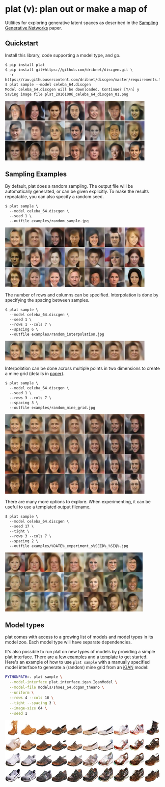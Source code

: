 # plat (v): plan out or make a map of

Utilities for exploring generative latent spaces as described in the
[Sampling Generative Networks](http://arxiv.org/abs/1609.04468) paper.

## Quickstart

Install this library, code supporting a model type, and go.
```
$ pip install plat
$ pip install git+https://github.com/dribnet/discgen.git \
  -r https://raw.githubusercontent.com/dribnet/discgen/master/requirements.txt
$ plat sample --model celeba_64.discgen
Model celeba_64.discgen will be downloaded. Continue? [Y/n] y
Saving image file plat_20161006_celeba_64_discgen_01.png
```
![output image](examples/quickstart.jpg "plat output")

## Sampling Examples

By default, plat does a random sampling. The output file will be automatically
generated, or can be given explicitly. To make the results repeatable,
you can also specify a random seed.

```
$ plat sample \
  --model celeba_64.discgen \
  --seed 1 \
  --outfile examples/random_sample.jpg
```
![output image](examples/random_sample.jpg "random sample")

The number of rows and columns can be specified. Interpolation is
done by specifying the spacing between samples.

```
$ plat sample \
  --model celeba_64.discgen \
  --seed 1 \
  --rows 1 --cols 7 \
  --spacing 6 \
  --outfile examples/random_interpolation.jpg
```
![output image](examples/random_interpolation.jpg "random interpolation")

Interpolation can be done across multiple points in two dimensions to
create a mine grid (details in [paper](http://arxiv.org/abs/1609.04468)).

```
$ plat sample \
  --model celeba_64.discgen \
  --seed 1 \
  --rows 3 --cols 7 \
  --spacing 3 \
  --outfile examples/random_mine_grid.jpg
```
![output image](examples/random_mine_grid.jpg "random mine grid")

There are many more options to explore. When experimenting, it can be
useful to use a templated output filename.

```
$ plat sample \
  --model celeba_64.discgen \
  --seed 17 \
  --tight \
  --rows 3 --cols 7 \
  --spacing 2 \
  --outfile examples/%DATE%_experiment_s%SEED%_%SEQ%.jpg
```
![output image](examples/20161006_experiment_s17_01.jpg "experiment")

## Model types
plat comes with access to a growing list of models and model types in its model zoo.
Each model type will have separate dependencies.

It's also possible to run plat on new types of models by providing a simple plat interface.
There are [a few examples](plat/interface) and a [template](plat/interface/example.py)
to get started. Here's an example of how to use `plat sample` with a manually specified
model interface to generate a (random) mine grid from an [iGAN](https://github.com/junyanz/iGAN) model:

```bash
PYTHONPATH=. plat sample \
  --model-interface plat.interface.igan.IganModel \
  --model-file models/shoes_64.dcgan_theano \
  --uniform \
  --rows 4 --cols 10 \
  --tight --spacing 3 \
  --image-size 64 \
  --seed 1
```
![output image](examples/igan_mine_grid.jpg "igan mine grid")
